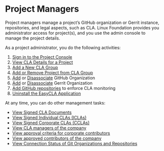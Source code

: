 # Project Managers

Project managers manage a project’s GitHub organization or Gerrit instance, repositories, and legal aspects, such as CLA. Linux Foundation provides you administrator access for project\(s\), and you use the admin console to manage the project details.

As a project administrator, you do the following activities:

1. [Sign in to the Project Console](sign-in-to-project-console.md)
2. [View CLA Details for a Project](view-cla-details.md)
3. [Add a New CLA Group](add-new-cla-group.md)
4. [Add or Remove Project from CLA Group](add-or-remove-a-project-from-cla-group.md)
5. [Add](add-and-manage-git-organizations-and-repositories/#add-github-organization) or [Disassociate](add-and-manage-git-organizations-and-repositories/#disassociate-github-organization) GitHub Organization
6. [Add](add-and-manage-git-organizations-and-repositories/#add-gerrit-organization) or [Disassociate](add-and-manage-git-organizations-and-repositories/#disassociate-gerrit-organization) Gerrit Organization 
7. [Add GitHub repositories](add-and-manage-git-organizations-and-repositories/add-or-remove-git-repositories-for-cla-monitoring.md) to enforce CLA monitoring
8. [Uninstall the EasyCLA Application](uninstall-the-easycla-application.md)

At any time, you can do other management tasks:

* [View Signed CLA Documents](view-and-manage-signed-clas-for-a-cla-group.md#view-signed-cla-document)
* [View Signed Individual CLAs \(ICLAs\)](view-and-manage-signed-clas-for-a-cla-group.md#view-signed-individual-clas-iclas)
* [View Signed Corporate CLAs \(CCLAs\)](view-and-manage-signed-clas-for-a-cla-group.md#view-signed-corporate-clas-cclas)
* [View CLA managers of the company](view-and-manage-signed-clas-for-a-cla-group.md#view-signed-corporate-clas-cclas)
* [View approval criteria for corporate contributors](view-and-manage-signed-clas-for-a-cla-group.md#view-signed-corporate-clas-cclas)
* [View approved contributors of the company](view-and-manage-signed-clas-for-a-cla-group.md#view-signed-corporate-clas-cclas)
* [View Connection Status of Git Organizations and Repositories](add-and-manage-git-organizations-and-repositories/view-connection-status-of-git-organizations-and-repositories.md)



